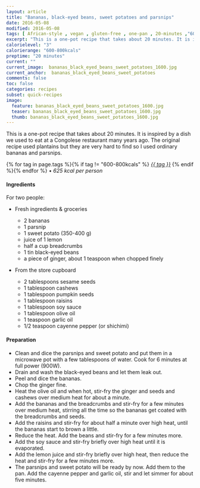 ```yaml
---
layout: article
title: "Bananas, black-eyed beans, sweet potatoes and parsnips"
date: 2016-05-08
modified: 2016-05-08
tags: [ African-style , vegan , gluten-free , one-pan , 20-minutes ,"600-800kcals" ]
excerpt: "This is a one-pot recipe that takes about 20 minutes. It is inspired by a dish ..."
calorielevel: "3"
calorierange: "600-800kcals"
preptime: "20 minutes"
current: ""
current_image:  bananas_black_eyed_beans_sweet_potatoes_1600.jpg
current_anchor:  bananas_black_eyed_beans_sweet_potatoes
comments: false
toc: false
categories: recipes
subset: quick-recipes
image:
  feature: bananas_black_eyed_beans_sweet_potatoes_1600.jpg
  teaser: bananas_black_eyed_beans_sweet_potatoes_1600.jpg
  thumb: bananas_black_eyed_beans_sweet_potatoes_1600.jpg
---
```




This is a one-pot recipe that takes about 20 minutes. It is inspired by a dish we used to eat at a Congolese restaurant many years ago. The original recipe used plantains but they are very hard to find so I used ordinary bananas and parsnips.


{% for tag in page.tags %}{% if tag != "600-800kcals" %}&nbsp;<a class="post-tag" href="{{ site.url}}/tags/#{{ tag }}">_{{ tag }}_</a>&nbsp;{% endif %}{% endfor %} &bull;&nbsp;<em>625&nbsp;kcal&nbsp;per&nbsp;person</em>&nbsp;&nbsp;<a href="{{ site.url}}/tags/#600-800kcals"><img src="{{ site.url }}/images/battery_lvl_3.png" style="height:1.0em;"></a>

#### Ingredients

For two people:

- Fresh ingredients & groceries
  - 2 bananas
  - 1 parsnip
  - 1 sweet potato (350-400 g)
  - juice of 1 lemon
  - half a cup breadcrumbs
  - 1 tin black-eyed beans
  - a piece of ginger, about 1 teaspoon when chopped finely

- From the store cupboard
  - 2 tablespoons sesame seeds
  - 1 tablespoon cashews
  - 1 tablespoon pumpkin seeds
  - 1 tablespoon raisins
  - 1 tablespoon soy sauce
  - 1 tablespoon olive oil
  - 1 teaspoon garlic oil
  - 1/2 teaspoon cayenne pepper (or shichimi)

#### Preparation

- Clean and dice the parsnips and sweet potato and put them in a microwave pot with a few tablespoons of water. Cook for 6 minutes at full power (900W).
- Drain and wash the black-eyed beans and let them leak out.
- Peel and dice the bananas.
- Chop the ginger fine.
- Heat the olive oil and when hot, stir-fry the ginger and seeds and cashews over medium heat for about a minute.
- Add the bananas and the breadcrumbs and stir-fry for a few minutes over medium heat, stirring all the time so the bananas get coated with the breadcrumbs and seeds.
- Add the raisins and stir-fry for about half a minute over high heat, until the bananas start to brown a little.
- Reduce the heat. Add the beans and stir-fry for a few minutes more.
- Add the soy sauce and stir-fry briefly over high heat until it is evaporated.
- Add the lemon juice and stir-fry briefly over high heat, then reduce the heat and stir-fry for a few minutes more.
- The parsnips and sweet potato will be ready by now. Add them to the pan. Add the cayenne pepper and garlic oil, stir and let simmer for about five minutes.
